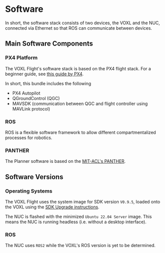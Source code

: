 # Software

In short, the software stack consists of two devices, the VOXL and the NUC, connected via Ethernet so that ROS can communicate between devices.

## Main Software Components

### PX4 Platform

The VOXL Flight's software stack is based on the PX4 flight stack. For a beginner guide, see [this guide by PX4](https://docs.px4.io/main/en/getting_started/px4_basic_concepts.html).

In short, this bundle includes the following
* PX4 Autopilot
* QGroundControl (QGC)
* MAVSDK (communication between QGC and flight controller using MAVLink protocol)

### ROS

ROS is a flexible software framework to allow different compartmentalized processes for robotics.

### PANTHER

The Planner software is based on the [MIT-ACL's PANTHER](https://github.com/mit-acl/panther).

## Software Versions

### Operating Systems

The VOXL Flight uses the system image for SDK version `V0.9.5`, loaded onto the VOXL using the [SDK Upgrade instructions](https://docs.modalai.com/flash-system-image/).

The NUC is flashed with the minimized `Ubuntu 22.04 Server` image. This means the NUC is running headless (i.e. without a desktop interface).

### ROS
The NUC uses `ROS2` while the VOXL's ROS version is yet to be determined.